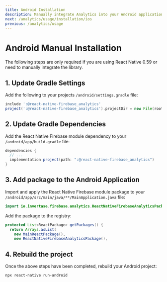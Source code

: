 ```yaml
---
title: Android Installation
description: Manually integrate Analytics into your Android application.
next: /analytics/usage/installation/ios
previous: /analytics/usage
---
```


# Android Manual Installation

The following steps are only required if you are using React Native  0.59 or need to manually integrate the library.

## 1. Update Gradle Settings

Add the following to your projects `/android/settings.gradle` file:

```groovy
include ':@react-native-firebase_analytics'
project(':@react-native-firebase_analytics').projectDir = new File(rootProject.projectDir, './../node_modules/@react-native-firebase/analytics/android')
```

## 2. Update Gradle Dependencies

Add the React Native Firebase module dependency to your `/android/app/build.gradle` file:

```groovy
dependencies {
  // ...
  implementation project(path: ":@react-native-firebase_analytics")
}
```

## 3. Add package to the Android Application

Import and apply the React Native Firebase module package to your `/android/app/src/main/java/**/MainApplication.java` file:

```java
import io.invertase.firebase.analytics.ReactNativeFirebaseAnalyticsPackage;
```

Add the package to the registry:

```java
protected List<ReactPackage> getPackages() {
  return Arrays.asList(
    new MainReactPackage(),
    new ReactNativeFirebaseAnalyticsPackage(),
```

## 4. Rebuild the project

Once the above steps have been completed, rebuild your Android project:

```bash
npx react-native run-android
```
